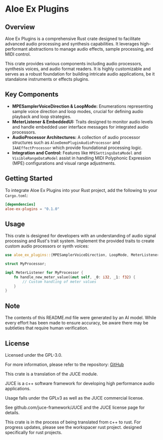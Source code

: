 # Aloe Ex Plugins

## Overview

Aloe Ex Plugins is a comprehensive Rust crate designed to facilitate advanced audio processing and synthesis capabilities. It leverages high-performant abstractions to manage audio effects, sample processing, and MIDI control.

This crate provides various components including audio processors, synthesis voices, and audio format readers. It is highly customizable and serves as a robust foundation for building intricate audio applications, be it standalone instruments or effects plugins.

## Key Components

- **MPESamplerVoiceDirection & LoopMode:** Enumerations representing sample voice direction and loop modes, crucial for defining audio playback and loop strategies.
- **MeterListener & EmbeddedUI:** Traits designed to monitor audio levels and handle embedded user interface messages for integrated audio processors.
- **AudioProcessor Architectures:** A collection of audio processor structures such as `AloeDemoPluginAudioProcessor` and `IAAEffectProcessor` which provide foundational processing logic.
- **Integration and Control:** Features like `MPESettingsDataModel` and `VisibleRangeDataModel` assist in handling MIDI Polyphonic Expression (MPE) configurations and visual range adjustments.

## Getting Started

To integrate Aloe Ex Plugins into your Rust project, add the following to your `Cargo.toml`:

```toml
[dependencies]
aloe-ex-plugins = "0.1.0"
```

## Usage

This crate is designed for developers with an understanding of audio signal processing and Rust's trait system. Implement the provided traits to create custom audio processors or synth voices:

```rust
use aloe_ex_plugins::{MPESamplerVoiceDirection, LoopMode, MeterListener};

struct MyProcessor;

impl MeterListener for MyProcessor {
    fn handle_new_meter_value(&mut self, _0: i32, _1: f32) {
        // Custom handling of meter values
    }
}
```

## Note

The contents of this README.md file were generated by an AI model. While every effort has been made to ensure accuracy, be aware there may be subtleties that require human verification.

## License

Licensed under the GPL-3.0.

For more information, please refer to the repository: [GitHub](https://github.com/klebs6/aloe-rs)


This crate is a translation of the JUCE module.

JUCE is a c++ software framework for developing high performance audio applications.

Usage falls under the GPLv3 as well as the JUCE commercial license.

See github.com/juce-framework/JUCE and the JUCE license page for details.

This crate is in the process of being translated from c++ to rust. For progress updates, please see the workspacer rust project. designed specifically for rust projects.
